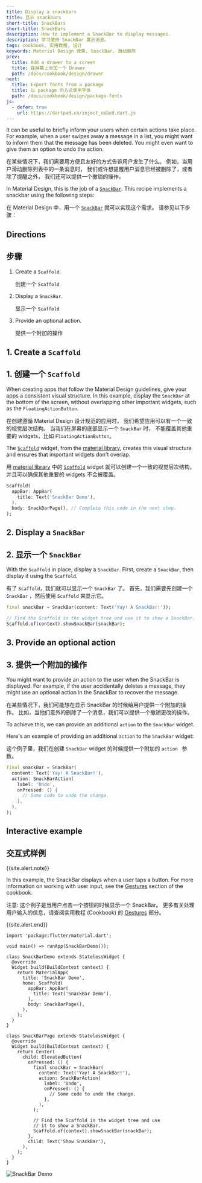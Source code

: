 ```yaml
---
title: Display a snackbars
title: 显示 snackbars
short-title: SnackBars
short-title: SnackBars
description: How to implement a SnackBar to display messages.
description: 学习使用 SnackBar 展示消息。
tags: cookbook, 实用教程, 设计
keywords: Material Design 效果, SnackBar, 滑动删除
prev:
  title: Add a drawer to a screen
  title: 在屏幕上添加一个 Drawer
  path: /docs/cookbook/design/drawer
next:
  title: Export fonts from a package
  title: 以 package 的方式使用字体
  path: /docs/cookbook/design/package-fonts
js:
  - defer: true
    url: https://dartpad.cn/inject_embed.dart.js
---
```


It can be useful to briefly inform your users when certain actions
take place. For example, when a user swipes away a message in a list,
you might want to inform them that the message has been deleted.
You might even want to give them an option to undo the action.

在某些情况下，我们需要用方便且友好的方式告诉用户发生了什么。
例如，当用户滑动删除列表中的一条消息时，
我们或许想提醒用户消息已经被删除了，或者除了提醒之外，
我们还可以提供一个撤销的操作。

In Material Design, this is the job of a [`SnackBar`][].
This recipe implements a snackbar using the following steps:

在 Material Design 中，用一个 [`SnackBar`][] 就可以实现这个需求。
请参见以下步骤：

## Directions

## 步骤

  1. Create a `Scaffold`.

     创建一个  `Scaffold`
     
  2. Display a `SnackBar`.

     显示一个  `Scaffold`
  
  3. Provide an optional action.
  
     提供一个附加的操作
  

## 1. Create a `Scaffold`

## 1. 创建一个 `Scaffold`

When creating apps that follow the Material Design guidelines,
give your apps a consistent visual structure.
In this example, display the `SnackBar` at the bottom of the screen,
without overlapping other important
widgets, such as the `FloatingActionButton`.

在创建遵循 Material Design 设计规范的应用时，
我们希望应用可以有一个一致的视觉层次结构。
当我们在屏幕的底部显示一个 `SnackBar` 时，
不能覆盖其他重要的 widgets，比如 `FloatingActionButton`。

The [`Scaffold`][] widget, from the [material library][],
creates this visual structure and ensures that important
widgets don't overlap.

用 [material library][] 中的 [`Scaffold`][] widget
就可以创建一个一致的视觉层次结构，
并且可以确保其他重要的 widgets 不会被覆盖。

<!-- skip -->
```dart
Scaffold(
  appBar: AppBar(
    title: Text('SnackBar Demo'),
  ),
  body: SnackBarPage(), // Complete this code in the next step.
);
```

## 2. Display a `SnackBar`

## 2. 显示一个 `SnackBar`

With the `Scaffold` in place, display a `SnackBar`.
First, create a `SnackBar`, then display it using the `Scaffold`.

有了 `Scaffold`，我们就可以显示一个 `SnackBar` 了。
首先，我们需要先创建一个 `SnackBar` ，然后使用 `Scaffold` 来显示它。

<!-- skip -->
```dart
final snackBar = SnackBar(content: Text('Yay! A SnackBar!'));

// Find the Scaffold in the widget tree and use it to show a SnackBar.
Scaffold.of(context).showSnackBar(snackBar);
```

## 3. Provide an optional action

## 3. 提供一个附加的操作

You might want to provide an action to the user when
the SnackBar is displayed.
For example, if the user accidentally deletes a message,
they might use an optional action in the SnackBar to recover
the message.

在某些情况下，我们可能想在显示 SnackBar 的时候给用户提供一个附加的操作。
比如，当他们意外的删除了一个消息，我们可以提供一个撤销更改的操作。

To achieve this, we can provide an additional `action` to the `SnackBar` widget.

Here's an example of providing
an additional `action` to the `SnackBar` widget:

这个例子里，我们在创建 `SnackBar` widget 的时候提供一个附加的 `action ` 参数。

<!-- skip -->
```dart
final snackBar = SnackBar(
  content: Text('Yay! A SnackBar!'),
  action: SnackBarAction(
    label: 'Undo',
    onPressed: () {
      // Some code to undo the change.
    },
  ),
);
```

## Interactive example

## 交互式样例

{{site.alert.note}}

  In this example, the SnackBar displays when a user taps a button.
  For more information on working with user input,
  see the [Gestures][] section of the cookbook.
  
  注意: 这个例子是当用户点击一个按钮的时候显示一个 SnackBar。
  更多有关处理用户输入的信息，请查阅实用教程 (Cookbook) 的
  [Gestures][] 部分。
  
{{site.alert.end}}

```run-dartpad:theme-light:mode-flutter:run-true:width-100%:height-600px:split-60:ga_id-interactive_example
import 'package:flutter/material.dart';

void main() => runApp(SnackBarDemo());

class SnackBarDemo extends StatelessWidget {
  @override
  Widget build(BuildContext context) {
    return MaterialApp(
      title: 'SnackBar Demo',
      home: Scaffold(
        appBar: AppBar(
          title: Text('SnackBar Demo'),
        ),
        body: SnackBarPage(),
      ),
    );
  }
}

class SnackBarPage extends StatelessWidget {
  @override
  Widget build(BuildContext context) {
    return Center(
      child: ElevatedButton(
        onPressed: () {
          final snackBar = SnackBar(
            content: Text('Yay! A SnackBar!'),
            action: SnackBarAction(
              label: 'Undo',
              onPressed: () {
                // Some code to undo the change.
              },
            ),
          );

          // Find the Scaffold in the widget tree and use
          // it to show a SnackBar.
          Scaffold.of(context).showSnackBar(snackBar);
        },
        child: Text('Show SnackBar'),
      ),
    );
  }
}
```

<noscript>
  <img src="/images/cookbook/snackbar.gif" alt="SnackBar Demo" class="site-mobile-screenshot" />
</noscript>


[Gestures]: /docs/cookbook#gestures
[`Scaffold`]: {{site.api}}/flutter/material/Scaffold-class.html
[`SnackBar`]: {{site.api}}/flutter/material/SnackBar-class.html
[material library]: {{site.api}}/flutter/material/material-library.html
